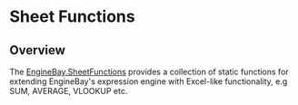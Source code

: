 # Sheet Functions

## Overview

The [EngineBay.SheetFunctions](https://github.com/engine-bay/sheet-functions) provides a collection of static functions for extending EngineBay's expression engine with Excel-like functionality, e.g SUM, AVERAGE, VLOOKUP etc.
